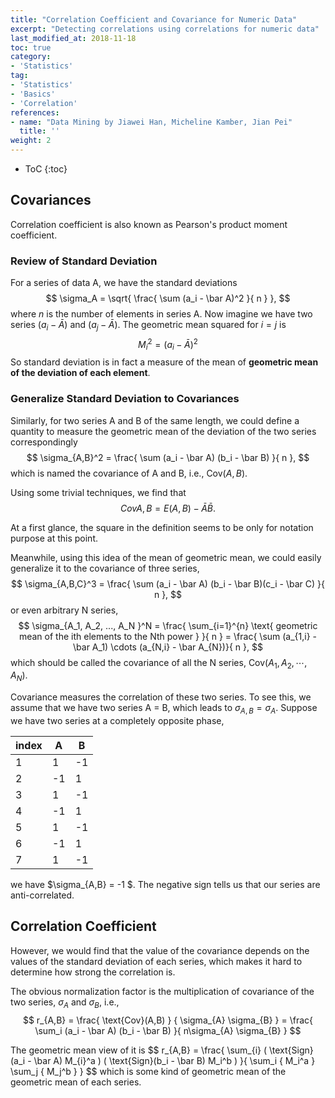 ```yaml
---
title: "Correlation Coefficient and Covariance for Numeric Data"
excerpt: "Detecting correlations using correlations for numeric data"
last_modified_at: 2018-11-18
toc: true
category:
- 'Statistics'
tag:
- 'Statistics'
- 'Basics'
- 'Correlation'
references:
- name: "Data Mining by Jiawei Han, Micheline Kamber, Jian Pei"
  title: ''
weight: 2
---
```


* ToC
{:toc}

## Covariances

<div class="notes--info" markdown="1">
Correlation coefficient is also known as Pearson's product moment coefficient.
</div>


### Review of Standard Deviation

For a series of data A, we have the standard deviations
$$
\sigma_A = \sqrt{ \frac{ \sum (a_i - \bar A)^2 }{ n } },
$$
where $n$ is the number of elements in series A. Now imagine we have two series
$(a_i - \bar A)$ and $(a_j - \bar A)$. The geometric mean squared for $i=j$ is 
$$
M_i^2 = (a_i - \bar A)^2
$$
So standard deviation is in fact a measure of the mean of **geometric mean of the deviation of each element**.


### Generalize Standard Deviation to Covariances

Similarly, for two series A and B of the same length, we could define a quantity to measure the geometric mean of the deviation of the two series correspondingly
$$
\sigma_{A,B}^2 = \frac{ \sum (a_i - \bar A) (b_i - \bar B) }{ n },
$$
which is named the covariance of A and B, i.e., $\text{Cov} ({A,B})$.

Using some trivial techniques, we find that
$$
Cov{A,B} = E( A,B ) - \bar A \bar B.
$$

<div class="notes--info" markdown="1">

At a first glance, the square in the definition seems to be only for notation purpose at this point.

Meanwhile, using this idea of the mean of geometric mean, we could easily generalize it to the covariance of three series,
$$
\sigma_{A,B,C}^3 = \frac{ \sum (a_i - \bar A) (b_i - \bar B)(c_i - \bar C) }{ n },
$$
or even arbitrary N series,
$$
\sigma_{A_1, A_2, ..., A_N }^N = \frac{ \sum_{i=1}^{n} \text{ geometric mean of the ith elements to the Nth power }  }{ n }  = \frac{ \sum (a_{1,i} - \bar A_1) \cdots (a_{N,i} - \bar A_{N})}{ n },
$$
which should be called the covariance of all the N series, $\text{Cov} ({A_1, A_2,\cdots, A_N })$.
</div>



Covariance measures the correlation of these two series. To see this, we assume that we have two series A = B, which leads to $\sigma_{A,B} = \sigma_{A}$. Suppose we have two series at a completely opposite phase, 

| index | A | B |
|--|---|---|
| 1 | 1 | -1 |
| 2 | -1 | 1 |
| 3 | 1 | -1 |
| 4 | -1 | 1 |
| 5 | 1 | -1 |
| 6 | -1 | 1 |
| 7 | 1 | -1 |

we have $\sigma_{A,B} = -1 $. The negative sign tells us that our series are anti-correlated.

## Correlation Coefficient

However, we would find that the value of the covariance depends on the values of the standard deviation of each series, which makes it hard to determine how strong the correlation is.

The obvious normalization factor is the multiplication of covariance of the two series, $\sigma_A$ and $\sigma_B$, i.e.,
$$
r_{A,B} = \frac{ \text{Cov}(A,B)  } { \sigma_{A} \sigma_{B} } = \frac{ \sum_i (a_i - \bar A) (b_i - \bar B) }{ n\sigma_{A} \sigma_{B} }
$$

<div class="notes--info" markdown="1">
The geometric mean view of it is
$$
r_{A,B} = \frac{ \sum_{i} ( \text{Sign}(a_i - \bar A) M_{i}^a ) ( \text{Sign}(b_i - \bar B) M_i^b ) }{ \sum_i { M_i^a } \sum_j { M_j^b } }
$$
which is some kind of geometric mean of the geometric mean of each series.
</div>